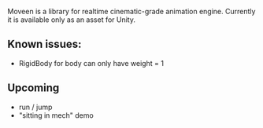 Moveen is a library for realtime cinematic-grade animation engine. Currently it is available only as an asset for Unity.

## Known issues:
* RigidBody for body can only have weight = 1

## Upcoming
* run / jump
* "sitting in mech" demo

